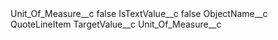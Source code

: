 <?xml version="1.0" encoding="UTF-8"?>
<CustomMetadata xmlns="http://soap.sforce.com/2006/04/metadata" xmlns:xsi="http://www.w3.org/2001/XMLSchema-instance" xmlns:xsd="http://www.w3.org/2001/XMLSchema">
    <label>Unit_Of_Measure__c</label>
    <protected>false</protected>
    <values>
        <field>IsTextValue__c</field>
        <value xsi:type="xsd:boolean">false</value>
    </values>
    <values>
        <field>ObjectName__c</field>
        <value xsi:type="xsd:string">QuoteLineItem</value>
    </values>
    <values>
        <field>TargetValue__c</field>
        <value xsi:type="xsd:string">Unit_Of_Measure__c</value>
    </values>
</CustomMetadata>
